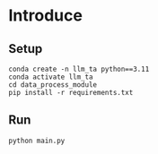 # Introduce

## Setup

```bash=
conda create -n llm_ta python==3.11
conda activate llm_ta
cd data_process_module
pip install -r requirements.txt
```

## Run

```bash
python main.py
```
